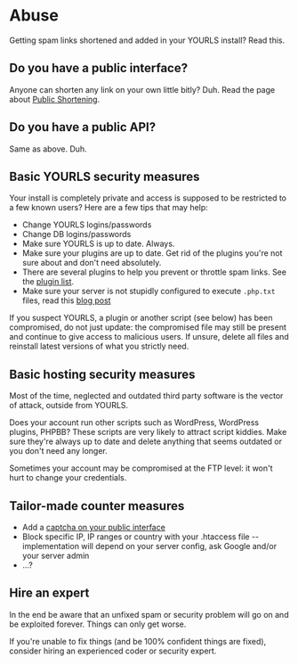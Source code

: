 # Abuse

Getting spam links shortened and added in your YOURLS install? Read this.

## Do you have a public interface?

Anyone can shorten any link on your own little bitly? Duh. Read the page about [Public Shortening](/guide/advanced/public-shortening).

## Do you have a public API?

Same as above. Duh.

## Basic YOURLS security measures

Your install is completely private and access is supposed to be restricted to a few known users? Here are a few tips that may help:

- Change YOURLS logins/passwords
- Change DB logins/passwords
- Make sure YOURLS is up to date. Always.
- Make sure your plugins are up to date. Get rid of the plugins you're not sure about and don't need absolutely.
- There are several plugins to help you prevent or throttle spam links. See the [plugin list](https://github.com/YOURLS/awesome-yourls).
- Make sure your server is not stupidly configured to execute `.php.txt` files, read this [blog post](https://blog.yourls.org/2013/03/getting-spam-links-in-yourls-read-this/)

If you suspect YOURLS, a plugin or another script (see below) has been compromised, do not just update: the compromised file may still be present and continue to give access to malicious users. If unsure, delete all files and reinstall latest versions of what you strictly need.

## Basic hosting security measures

Most of the time, neglected and outdated third party software is the vector of attack, outside from YOURLS.

Does your account run other scripts such as WordPress, WordPress plugins, PHPBB? These scripts are very likely to attract script kiddies. Make sure they're always up to date and delete anything that seems outdated or you don't need any longer.

Sometimes your account may be compromised at the FTP level: it won't hurt to change your credentials.

## Tailor-made counter measures

- Add a [captcha on your public interface](https://blog.yourls.org/2015/05/integrating-the-new-google-recaptcha-with-yourls/)
- Block specific IP, IP ranges or country with your .htaccess file -- implementation will depend on your server config, ask Google and/or your server admin
- ...?

## Hire an expert

In the end be aware that an unfixed spam or security problem will go on and be exploited forever. Things can only get worse.

If you're unable to fix things (and be 100% confident things are fixed), consider hiring an experienced coder or security expert.
